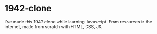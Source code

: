 # 1942-clone
I've made this 1942 clone while learning Javascript. From resources in the internet, made from scratch with HTML, CSS, JS.

